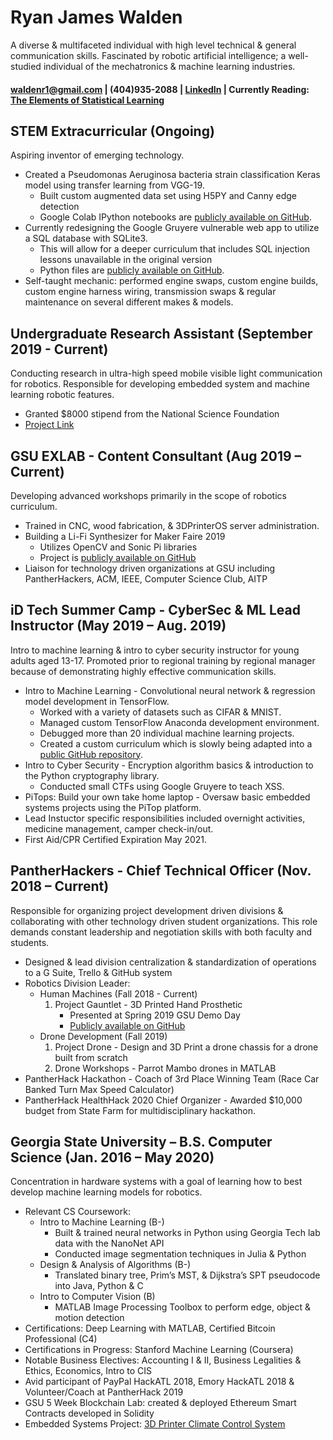 # Ryan James Walden  
A diverse & multifaceted individual with high level technical & general communication skills. Fascinated by robotic artificial intelligence; a well-studied individual of the mechatronics & machine learning industries.

#### [waldenr1@gmail.com](mailto:waldenr1@gmail.com) | (404)935-2088 | [LinkedIn](https://www.linkedin.com/in/ryan-walden-28771a8b/) | Currently Reading: [The Elements of Statistical Learning](https://web.stanford.edu/~hastie/ElemStatLearn/printings/ESLII_print12.pdf)

## STEM Extracurricular  (Ongoing)
Aspiring inventor of emerging technology.
+ Created a Pseudomonas Aeruginosa bacteria strain classification Keras model using transfer learning from VGG-19. 
	- Built custom augmented data set using H5PY and Canny edge detection
	- Google Colab IPython notebooks are [publicly available on GitHub](https://github.com/rjdoubleu/Pseudomonas-Aeruginosa-Colony-Classification).
+  Currently redesigning the Google Gruyere vulnerable web app to utilize a SQL database with SQLite3. 
	- This will allow for a deeper curriculum that includes SQL injection lessons unavailable in the original version
	- Python files are [publicly available on GitHub](https://github.com/rjdoubleu/gruyere).
+ Self-taught mechanic: performed engine swaps, custom engine builds, custom engine harness wiring, transmission swaps & regular maintenance on several different makes & models.

## Undergraduate Research Assistant (September 2019 - Current)
Conducting research in ultra-high speed mobile visible light communication for robotics. Responsible for developing embedded system and machine learning robotic features.
+   Granted $8000 stipend from the National Science Foundation
+   [Project Link](https://sites.google.com/view/highspeedmobilevlc/home)

## GSU EXLAB - Content Consultant  (Aug 2019 – Current)
Developing advanced workshops primarily in the scope of robotics curriculum.
+ Trained in CNC, wood fabrication, & 3DPrinterOS server administration.
+ Building a Li-Fi Synthesizer for Maker Faire 2019
	- Utilizes OpenCV and Sonic Pi libraries
	- Project is [publicly available on GitHub](https://github.com/rjdoubleu/Li-Fi-Synth)
+ Liaison for technology driven organizations at GSU including PantherHackers, ACM, IEEE, Computer Science Club, AITP

## iD Tech Summer Camp - CyberSec & ML Lead Instructor  (May 2019 – Aug. 2019)
Intro to machine learning & intro to cyber security instructor for young adults aged 13-17. Promoted prior to regional training by regional manager because of demonstrating highly effective communication skills.
+   Intro to Machine Learning - Convolutional neural network & regression model development in TensorFlow. 
	- Worked with a variety of datasets such as CIFAR & MNIST. 
	- Managed custom TensorFlow Anaconda development environment. 
	- Debugged more than 20 individual machine learning projects.
	- Created a custom curriculum which is slowly being adapted into a [public GitHub repository](https://github.com/Afferent-Learning/Intro-to-the-Machine-Learning-Pipeline).
+   Intro to Cyber Security - Encryption algorithm basics & introduction to the Python cryptography library. 
	- Conducted small CTFs using Google Gruyere to teach XSS.
+   PiTops: Build your own take home laptop  - Oversaw basic embedded systems projects using the PiTop platform.
+   Lead Instuctor specific responsibilities included overnight activities, medicine management, camper check-in/out.
+   First Aid/CPR Certified Expiration May 2021.

## PantherHackers - Chief Technical Officer  (Nov. 2018 – Current)
Responsible for organizing project development driven divisions & collaborating with other technology driven student organizations. This role demands constant leadership and negotiation skills with both faculty and students.
+   Designed & lead division centralization & standardization of operations to a G Suite, Trello & GitHub system
+   Robotics Division Leader:
	- Human Machines (Fall 2018 - Current)
		1. Project Gauntlet - 3D Printed Hand Prosthetic 
			+ Presented at Spring 2019 GSU Demo Day
			+ [Publicly available on GitHub](https://github.com/rjdoubleu/Human-Machines)
	- Drone Development (Fall 2019)
		1. Project Drone - Design and 3D Print a drone chassis for a drone built from scratch
		1. Drone Workshops - Parrot Mambo drones in MATLAB
+   PantherHack Hackathon - Coach of 3rd Place Winning Team (Race Car Banked Turn Max Speed Calculator)
+   PantherHack HealthHack 2020 Chief Organizer - Awarded $10,000 budget from State Farm for multidisciplinary hackathon.

## Georgia State University – B.S. Computer Science  (Jan. 2016 – May 2020)
Concentration in hardware systems with a goal of learning how to best develop machine learning models  for robotics.
+ Relevant CS Coursework:
	+ Intro to Machine Learning (B-)
		+ Built & trained neural networks in Python using Georgia Tech lab data with the NanoNet API
		+ Conducted image segmentation techniques in Julia & Python
	+ Design & Analysis of Algorithms (B-)
		+ Translated binary tree, Prim’s MST, & Dijkstra’s SPT pseudocode into Java, Python & C
	+ Intro to Computer Vision (B)
		+ MATLAB Image Processing Toolbox to perform edge, object & motion detection
+ Certifications: Deep Learning with MATLAB, Certified Bitcoin Professional (C4)
+ Certifications in Progress: Stanford Machine Learning (Coursera)
+ Notable Business Electives: Accounting I & II, Business Legalities & Ethics, Economics, Intro to CIS
+ Avid participant of PayPal HackATL 2018, Emory HackATL 2018 & Volunteer/Coach at PantherHack 2019
+ GSU 5 Week Blockchain Lab: created & deployed Ethereum Smart Contracts developed in Solidity
+ Embedded Systems Project: [3D Printer Climate Control System](https://github.com/rjdoubleu/3D-Printer-Climate-Control)
